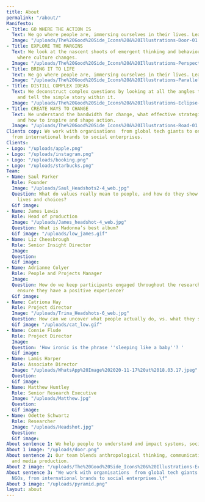 ```yaml
---
title: About
permalink: "/about/"
Manifesto:
- Title: GO WHERE THE ACTION IS
  Text: We go where people are, immersing ourselves in their lives. Learning by doing.
  Image: "/uploads/The%20Good%20Side_Icons%20&%20Illustrations-Door-01.png"
- Title: EXPLORE THE MARGINS
  Text: We look at the nascent shoots of emergent thinking and behaviour. Exploring
    where culture changes.
  Image: "/uploads/The%20Good%20Side_Icons%20&%20Illustrations-Perspective-01.png"
- Title: BRING IT TO LIFE
  Text: We go where people are, immersing ourselves in their lives. Learning by doing.
  Image: "/uploads/The%20Good%20Side_Icons%20&%20Illustrations-Parallels-01.png"
- Title: DISTILL COMPLEX IDEAS
  Text: We deconstruct complex questions by looking at all the angles to discover
    and tell the simple story within it.
  Image: "/uploads/The%20Good%20Side_Icons%20&%20Illustrations-Eclipse-01-5d4516.png"
- Title: CREATE WAYS TO CHANGE
  Text: We understand the bandwidth for change, what effective strategies require
    and how to inspire and shape action.
  Image: "/uploads/The%20Good%20Side_Icons%20&%20Illustrations-Road-01.png"
Clients copy: We work with organisations  from global tech giants to one woman NGOs,
  from international brands to social enterprises.
Clients:
- Logo: "/uploads/apple.png"
- Logo: "/uploads/instagram.png"
- Logo: "/uploads/booking.png"
- Logo: "/uploads/starbucks.png"
Team:
- Name: Saul Parker
  Role: Founder
  Image: "/uploads/Saul_Headshots2-4_web.jpg"
  Question: What do values really mean to people, and how do they show up in their
    lives and choices?
  Gif image: 
- Name: James Lewis
  Role: Head of production
  Image: "/uploads/James_headshot-4_web.jpg"
  Question: What is Madonna’s best album?
  Gif image: "/uploads/low_james.gif"
- Name: Liz Cheesbrough
  Role: Senior Insight Director
  Image: 
  Question: 
  Gif image: 
- Name: Adrianne Colyer
  Role: People and Projects Manager
  Image: 
  Question: How do we keep participants engaged throughout the research process and
    ensure they have a positive experience?
  Gif image: 
- Name: Catriona Hay
  Role: Project director
  Image: "/uploads/Trina_Headshots-6_web.jpg"
  Question: How can we uncover what people actually do, vs. what they say they do?
  Gif image: "/uploads/cat_low.gif"
- Name: Connie Flude
  Role: Project Director
  Image: 
  Question: 'How ironic is the phrase ''sleeping like a baby''? '
  Gif image: 
- Name: Lamis Harper
  Role: Associate Director
  Image: "/uploads/WhatsApp%20Image%202020-11-17%20at%2018.03.17.jpeg"
  Question: 
  Gif image: 
- Name: Matthew Huntley
  Role: Senior Research Executive
  Image: "/uploads/Matthew.jpg"
  Question: 
  Gif image: 
- Name: Odette Schwartz
  Role: Researcher
  Image: "/uploads/Headshot.jpg"
  Question: 
  Gif image: 
About sentence 1: We help people to understand and impact systems, society and culture.
About 1 image: "/uploads/door.png"
About sentence 2: Our team blends anthropological thinking, communications expertise
  and media production.
About 2 image: "/uploads/The%20Good%20Side_Icons%20&%20Illustrations-Eclipse-01.png"
About sentence 3: "We work with organisations  from global tech giants to one woman
  NGOs, from international brands to social enterprises.\f"
About 3 image: "/uploads/pyramid.png"
layout: about
---
```


